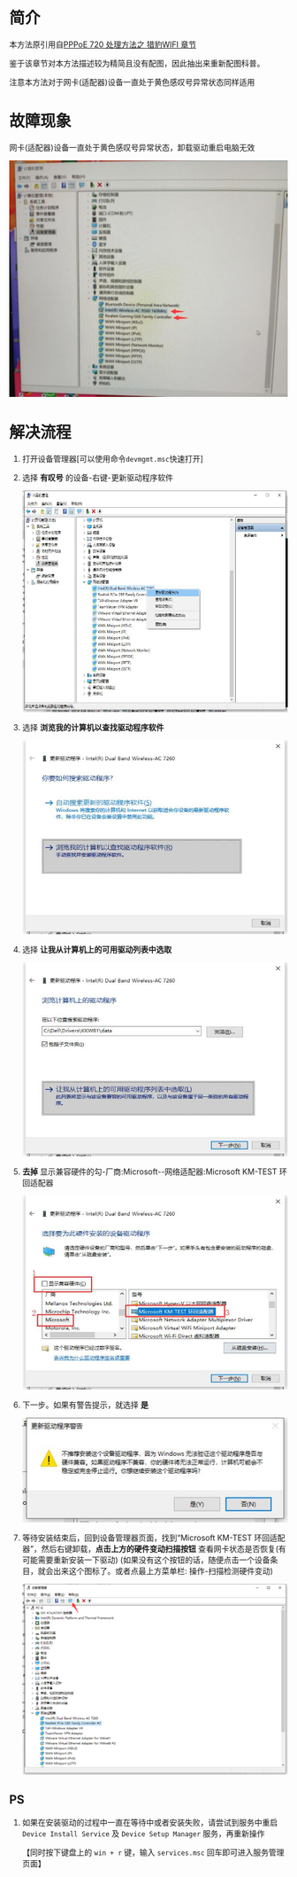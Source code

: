 <!-- TITLE: windows系统使用环回适配器更新网卡(适配器)驱动 -->
<!-- SUBTITLE: 本文章旨在科普遇网卡设备一直处于黄色感叹号异常状态解决思路 -->

# 简介

本方法原引用自[PPPoE 720 处理方法之 猎豹WIFI 章节](/article/fault/%E6%95%85%E9%9A%9C720-%E6%8B%A8%E5%8F%B7%E7%BD%91%E7%BB%9C%E6%97%A0%E6%B3%95%E5%8D%8F%E8%B0%83%E7%BD%91%E7%BB%9C%E4%B8%AD%E6%9C%8D%E5%8A%A1%E5%99%A8%E7%9A%84%E5%8D%8F%E8%AE%AE%E8%AE%BE%E7%BD%AE#由卸载旧版本猎豹wifi导致解决方法)

鉴于该章节对本方法描述较为精简且没有配图，因此抽出来重新配图科普。

注意本方法对于网卡(适配器)设备一直处于黄色感叹号异常状态同样适用


# 故障现象

网卡(适配器)设备一直处于黄色感叹号异常状态，卸载驱动重启电脑无效

![网卡(适配器)设备一直处于黄色感叹号异常状态](/uploads/kp-hhspq_demo.jpg "网卡(适配器)设备一直处于黄色感叹号异常状态")

# 解决流程
1. 打开设备管理器[可以使用命令`devmgmt.msc`快速打开]
2. 选择 **有叹号** 的设备-右键-更新驱动程序软件

   <img src="/uploads/kp-hhspq_screenshot1.jpg" alt="右键-更新驱动程序软件" height="400" width="600" >
   
   
3. 选择 **浏览我的计算机以查找驱动程序软件**

   <img src="/uploads/kp-hhspq_screenshot2.jpg" alt="浏览计算机以查找驱动程序软件" height="350" width="500" >
   
   
4. 选择  **让我从计算机上的可用驱动列表中选取**

   <img src="/uploads/kp-hhspq_screenshot3.jpg" alt="让我从计算机上的可用驱动列表中选取" height="350" width="500" >
   
5. **去掉** 显示兼容硬件的勾-厂商:Microsoft--网络适配器:Microsoft KM-TEST 环回适配器
   
   <img src="/uploads/kp-hhspq_screenshot4.jpg" alt="去掉显示兼容硬件的勾选择驱动" height="350" width="500" >

6. 下一步。如果有警告提示，就选择 **是**

    <img src="/uploads/kp-hhspq_screenshot5.jpg" alt="警告提示" >

7. 等待安装结束后，回到设备管理器页面，找到“Microsoft KM-TEST 环回适配器”，然后右键卸载，**点击上方的硬件变动扫描按钮** 查看网卡状态是否恢复(有可能需要重新安装一下驱动)
   (如果没有这个按钮的话，随便点击一个设备条目，就会出来这个图标了。或者点最上方菜单栏: 操作-扫描检测硬件变动)
   
   <img src="/uploads/kp-hhspq_screenshot6.png" alt="重新扫描硬件变动" >

## PS
1. 如果在安装驱动的过程中一直在等待中或者安装失败，请尝试到服务中重启 `Device Install Service` 及 `Device Setup Manager` 服务，再重新操作

   【同时按下键盘上的 `win + r` 键，输入 `services.msc` 回车即可进入服务管理页面】
